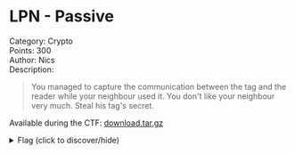 # LPN - Passive
Category: Crypto  
Points: 300  
Author: Nics  
Description:
> You managed to capture the communication between the tag and the reader while your neighbour used it. You don't like your neighbour very much. Steal his tag's secret.

Available during the CTF: [download.tar.gz](./download.tar.gz)

<details>
    <summary>Flag (click to discover/hide)</summary>
    <p>GH19{passive_bad_RNG_is_harder!}</p>
</details>
